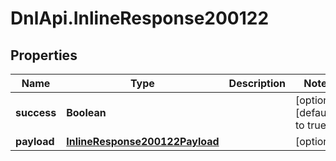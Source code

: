 # DnlApi.InlineResponse200122

## Properties
Name | Type | Description | Notes
------------ | ------------- | ------------- | -------------
**success** | **Boolean** |  | [optional] [default to true]
**payload** | [**InlineResponse200122Payload**](InlineResponse200122Payload.md) |  | [optional] 


